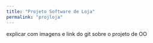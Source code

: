 ```yaml
---
title: "Projeto Software de Loja"
permalink: "projloja"
---
```


explicar com imagens e link do git sobre o projeto de OO